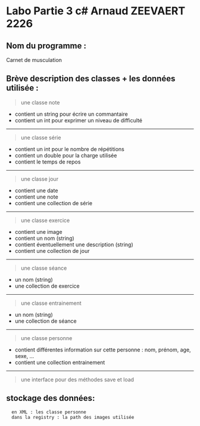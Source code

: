 Labo Partie 3 c# Arnaud ZEEVAERT 2226
=====================================

Nom du programme :
------------------
Carnet de musculation

Brève description des classes + les données utilisée :  
-------------
> une classe note
* contient un string pour écrire un commantaire
* contient un int pour exprimer un niveau de difficulté
---
> une classe série
* contient un int pour le nombre de répétitions
* contient un double pour la charge utilisée
* contient le temps de repos
---
> une classe jour
* contient une date
* contient une note
* contient une collection de série
---
> une classe exercice
* contient une image
* contient un nom (string)
* contient éventuellement une description (string)
* contient une collection de jour
---
>  une classe séance
* un nom (string)
* une collection de exercice
---
> une classe entrainement
* un nom (string)
* une collection de séance
---
> une classe personne 
* contient différentes information sur cette personne : nom, prénom, age, sexe, ...
* contient une collection entrainement
---
> une interface pour des méthodes save et load
 
 stockage des données:
 ---------------------
      en XML : les classe personne
      dans la registry : la path des images utilisée
